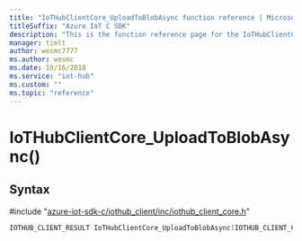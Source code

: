 ```yaml
---                             
title: "IoTHubClientCore_UploadToBlobAsync function reference | Microsoft Docs" 
titleSuffix: "Azure IoT C SDK"            
description: "This is the function reference page for the IoTHubClientCore_UploadToBlobAsync() function in the Azure IoT C SDK. This SDK is used with Azure IoT Hub and Azure IoT Hub Device Provisioning Service"            
manager: timlt                 
author: wesmc7777              
ms.author: wesmc               
ms.date: 10/16/2018                    
ms.service: "iot-hub"             
ms.custom: ""                
ms.topic: "reference"        
---                            
```


# IoTHubClientCore_UploadToBlobAsync()

## Syntax

\#include "[azure-iot-sdk-c/iothub_client/inc/iothub_client_core.h](../iothub-client-core-h.md)"  
```C
IOTHUB_CLIENT_RESULT IoTHubClientCore_UploadToBlobAsync(IOTHUB_CLIENT_CORE_HANDLE  C2);
```

